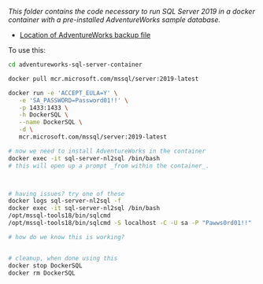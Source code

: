 _This folder contains the code necessary to run SQL Server 2019 in a docker container with a pre-installed AdventureWorks sample database._ 

* [Location of AdventureWorks backup file](https://github.com/Microsoft/sql-server-samples/releases/download/adventureworks/AdventureWorks2019.bak)


To use this:  

```bash
cd adventureworks-sql-server-container

docker pull mcr.microsoft.com/mssql/server:2019-latest

docker run -e 'ACCEPT_EULA=Y' \
   -e 'SA_PASSWORD=Password01!!' \
   -p 1433:1433 \
   -h DockerSQL \
   --name DockerSQL \
   -d \
   mcr.microsoft.com/mssql/server:2019-latest

# now we need to install AdventureWorks in the container
docker exec -it sql-server-nl2sql /bin/bash
# this will open up a prompt _from within the container_.  



# having issues? try one of these
docker logs sql-server-nl2sql -f
docker exec -it sql-server-nl2sql /bin/bash
/opt/mssql-tools18/bin/sqlcmd
/opt/mssql-tools18/bin/sqlcmd -S localhost -C -U sa -P "Pawws0rd01!!" 

# how do we know this is working?  


# cleanup, when done using this
docker stop DockerSQL
docker rm DockerSQL

```